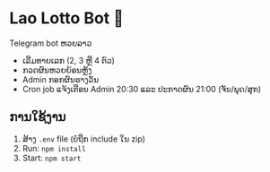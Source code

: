 # Lao Lotto Bot 🎲

Telegram bot ຫວຍລາວ  
- ເລີ່ມທາຍເລກ (2, 3 ຫຼື 4 ຕົວ)  
- ກວດຜົນຫວຍຍ້ອນຫຼັງ  
- Admin ກອກຜົນຮາງວັນ  
- Cron job ແຈ້ງເຕືອນ Admin 20:30 ແລະ ປະກາດຜົນ 21:00 (ຈັນ/ພຸດ/ສຸກ)

## ການໃຊ້ງານ
1. ສ້າງ `.env` file (ບໍ່ຖືກ include ໃນ zip)
2. Run: `npm install`
3. Start: `npm start`
